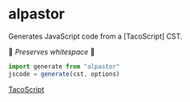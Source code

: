 alpastor
===

Generates JavaScript code from a [TacoScript] CST.

🎉  _Preserves whitespace_ 🎉

```js
import generate from "alpastor"
jscode = generate(cst, options)
```

[TacoScript](http://tacoscript.github.io)
